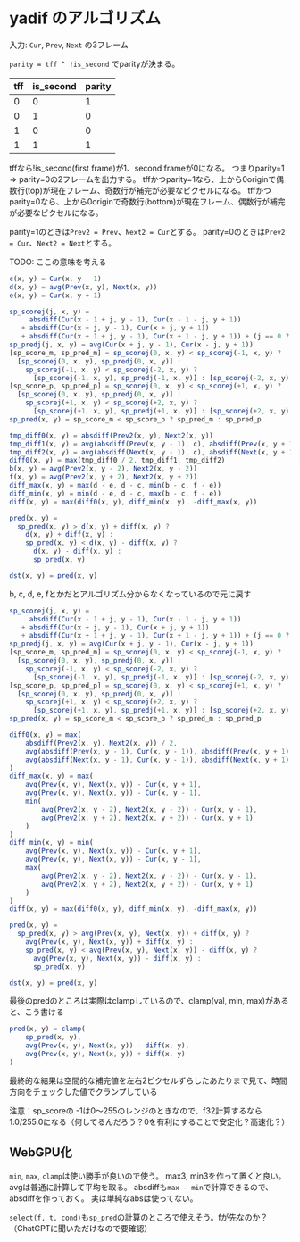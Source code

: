 # yadif のアルゴリズム

入力: `Cur`, `Prev`, `Next` の3フレーム

`parity = tff ^ !is_second` でparityが決まる。

|tff|is_second|parity|
|---|--------|------|
|0  |0       |1     |
|0  |1       |0     |
|1  |0       |0     |
|1  |1       |1     |

tffなら!is_second(first frame)が1、second frameが0になる。
つまりparity=1 => parity=0の2フレームを出力する。
tffかつparity=1なら、上から0originで偶数行(top)が現在フレーム、奇数行が補完が必要なピクセルになる。
tffかつparity=0なら、上から0originで奇数行(bottom)が現在フレーム、偶数行が補完が必要なピクセルになる。

parity=1のときは`Prev2 = Prev`、`Next2 = Cur`とする。
parity=0のときは`Prev2 = Cur`、`Next2 = Next`とする。

TODO: ここの意味を考える

```javascript
c(x, y) = Cur(x, y - 1)
d(x, y) = avg(Prev(x, y), Next(x, y))
e(x, y) = Cur(x, y + 1)

sp_scorej(j, x, y) =
     absdiff(Cur(x - 1 + j, y - 1), Cur(x - 1 - j, y + 1))
   + absdiff(Cur(x + j, y - 1), Cur(x + j, y + 1))
   + absdiff(Cur(x + 1 + j, y - 1), Cur(x + 1 - j, y + 1)) + (j == 0 ? -1 : 0)
sp_predj(j, x, y) = avg(Cur(x + j, y - 1), Cur(x - j, y + 1))
[sp_score_m, sp_pred_m] = sp_scorej(0, x, y) < sp_scorej(-1, x, y) ?
  [sp_scorej(0, x, y), sp_predj(0, x, y)] :
    sp_scorej(-1, x, y) < sp_scorej(-2, x, y) ?
      [sp_scorej(-1, x, y), sp_predj(-1, x, y)] : [sp_scorej(-2, x, y), sp_predj(-2, x, y)]
[sp_score_p, sp_pred_p] = sp_scorej(0, x, y) < sp_scorej(+1, x, y) ?
  [sp_scorej(0, x, y), sp_predj(0, x, y)] :
    sp_scorej(+1, x, y) < sp_scorej(+2, x, y) ?
      [sp_scorej(+1, x, y), sp_predj(+1, x, y)] : [sp_scorej(+2, x, y), sp_predj(+2, x, y)]
sp_pred(x, y) = sp_score_m < sp_score_p ? sp_pred_m : sp_pred_p

tmp_diff0(x, y) = absdiff(Prev2(x, y), Next2(x, y))
tmp_diff1(x, y) = avg(absdiff(Prev(x, y - 1), c), absdiff(Prev(x, y + 1), e))
tmp_diff2(x, y) = avg(absdiff(Next(x, y - 1), c), absdiff(Next(x, y + 1), e))
diff0(x, y) = max(tmp_diff0 / 2, tmp_diff1, tmp_diff2)
b(x, y) = avg(Prev2(x, y - 2), Next2(x, y - 2))
f(x, y) = avg(Prev2(x, y + 2), Next2(x, y + 2))
diff_max(x, y) = max(d - e, d - c, min(b - c, f - e))
diff_min(x, y) = min(d - e, d - c, max(b - c, f - e))
diff(x, y) = max(diff0(x, y), diff_min(x, y), -diff_max(x, y))

pred(x, y) =
  sp_pred(x, y) > d(x, y) + diff(x, y) ?
    d(x, y) + diff(x, y) :
    sp_pred(x, y) < d(x, y) - diff(x, y) ?
      d(x, y) - diff(x, y) :
      sp_pred(x, y)

dst(x, y) = pred(x, y)
```

b, c, d, e, fとかだとアルゴリズム分からなくなっているので元に戻す

```javascript
sp_scorej(j, x, y) =
     absdiff(Cur(x - 1 + j, y - 1), Cur(x - 1 - j, y + 1))
   + absdiff(Cur(x + j, y - 1), Cur(x + j, y + 1))
   + absdiff(Cur(x + 1 + j, y - 1), Cur(x + 1 - j, y + 1)) + (j == 0 ? -1 : 0)
sp_predj(j, x, y) = avg(Cur(x + j, y - 1), Cur(x - j, y + 1))
[sp_score_m, sp_pred_m] = sp_scorej(0, x, y) < sp_scorej(-1, x, y) ?
  [sp_scorej(0, x, y), sp_predj(0, x, y)] :
    sp_scorej(-1, x, y) < sp_scorej(-2, x, y) ?
      [sp_scorej(-1, x, y), sp_predj(-1, x, y)] : [sp_scorej(-2, x, y), sp_predj(-2, x, y)]
[sp_score_p, sp_pred_p] = sp_scorej(0, x, y) < sp_scorej(+1, x, y) ?
  [sp_scorej(0, x, y), sp_predj(0, x, y)] :
    sp_scorej(+1, x, y) < sp_scorej(+2, x, y) ?
      [sp_scorej(+1, x, y), sp_predj(+1, x, y)] : [sp_scorej(+2, x, y), sp_predj(+2, x, y)]
sp_pred(x, y) = sp_score_m < sp_score_p ? sp_pred_m : sp_pred_p

diff0(x, y) = max(
    absdiff(Prev2(x, y), Next2(x, y)) / 2,
    avg(absdiff(Prev(x, y - 1), Cur(x, y - 1)), absdiff(Prev(x, y + 1), Cur(x, y + 1))),
    avg(absdiff(Next(x, y - 1), Cur(x, y - 1)), absdiff(Next(x, y + 1), Cur(x, y + 1)))
)
diff_max(x, y) = max(
    avg(Prev(x, y), Next(x, y)) - Cur(x, y + 1),
    avg(Prev(x, y), Next(x, y)) - Cur(x, y - 1),
    min(
        avg(Prev2(x, y - 2), Next2(x, y - 2)) - Cur(x, y - 1),
        avg(Prev2(x, y + 2), Next2(x, y + 2)) - Cur(x, y + 1)
    )
)
diff_min(x, y) = min(
    avg(Prev(x, y), Next(x, y)) - Cur(x, y + 1),
    avg(Prev(x, y), Next(x, y)) - Cur(x, y - 1),
    max(
        avg(Prev2(x, y - 2), Next2(x, y - 2)) - Cur(x, y - 1),
        avg(Prev2(x, y + 2), Next2(x, y + 2)) - Cur(x, y + 1)
    )
)
diff(x, y) = max(diff0(x, y), diff_min(x, y), -diff_max(x, y))

pred(x, y) =
  sp_pred(x, y) > avg(Prev(x, y), Next(x, y)) + diff(x, y) ?
    avg(Prev(x, y), Next(x, y)) + diff(x, y) :
    sp_pred(x, y) < avg(Prev(x, y), Next(x, y)) - diff(x, y) ?
      avg(Prev(x, y), Next(x, y)) - diff(x, y) :
      sp_pred(x, y)

dst(x, y) = pred(x, y)
```

最後のpredのところは実際はclampしているので、clamp(val, min, max)があると、こう書ける

```javascript
pred(x, y) = clamp(
    sp_pred(x, y),
    avg(Prev(x, y), Next(x, y)) - diff(x, y),
    avg(Prev(x, y), Next(x, y)) + diff(x, y)
)
```

最終的な結果は空間的な補完値を左右2ピクセルずらしたあたりまで見て、時間方向をチェックした値でクランプしている

注意：sp_scoreの -1は0～255のレンジのときなので、f32計算するなら1.0/255.0になる（何してるんだろう？0を有利にすることで安定化？高速化？）

## WebGPU化

`min`, `max`, `clamp`は使い勝手が良いので使う。
max3, min3を作って置くと良い。
avgは普通に計算して平均を取る。
absdiffも`max - min`で計算できるので、absdiffを作っておく。
実は単純なabsは使ってない。

`select(f, t, cond)`も`sp_pred`の計算のところで使えそう。fが先なのか？（ChatGPTに聞いただけなので要確認）


